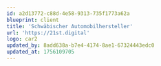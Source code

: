 ```yaml
---
id: a2d13772-c88d-4e58-9313-735f1773a62a
blueprint: client
title: 'Schwäbischer Automobilhersteller'
url: 'https://21st.digital'
logo: car2
updated_by: 8add638a-b7e4-4174-8ae1-67324443edc0
updated_at: 1756109705
---
```


